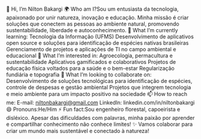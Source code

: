 👋 Hi, I’m Nilton Bakargi
🌍 Who am I?Sou um entusiasta da tecnologia, apaixonado por unir natureza, inovação e educação. Minha missão é criar soluções que conectem as pessoas ao ambiente natural, promovendo sustentabilidade, liberdade e autoconhecimento.
🌱 What I’m currently learning:
Tecnologia da Informação (UFMS)
Desenvolvimento de aplicativos open source e soluções para identificação de espécies nativas brasileiras
Gerenciamento de projetos e aplicações de TI no campo ambiental e educacional
👀 What I’m interested in:
Agroecologia, permacultura e sustentabilidade
Aplicativos gamificados e colaborativos
Projetos de educação física voltados para a saúde e o bem-estar
Regularização fundiária e topografia
💞️ What I’m looking to collaborate on:
Desenvolvimento de soluções tecnológicas para identificação de espécies, controle de despesas e gestão ambiental
Projetos que integrem tecnologia e meio ambiente para um impacto positivo na sociedade
📫 How to reach me:
E-mail: niltonbakargi@gmail.com
LinkedIn: linkedin.com/in/niltonbakargi
😄 Pronouns:He/Him
⚡ Fun fact:Sou engenheiro florestal, capoeirista e disléxico. Apesar das dificuldades com palavras, minha paixão por aprender e compartilhar conhecimento não conhece limites!
✨ Vamos colaborar para criar um mundo mais sustentável e conectado à natureza!
